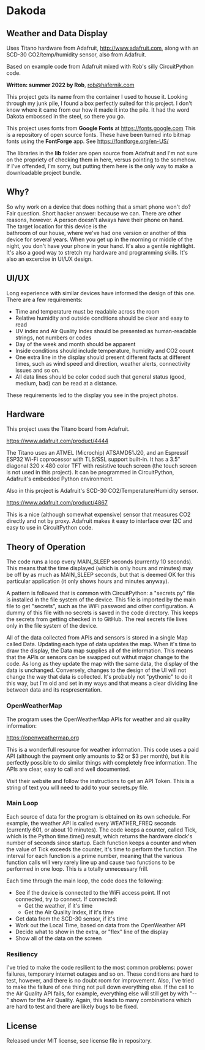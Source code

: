 
# Dakoda

## Weather and Data Display

Uses Titano hardware from Adafruit, http://www.adafruit.com,
along with an SCD-30 CO2/temp/humidity sensor, also from Adafruit.

Based on example code from Adafruit mixed with Rob's silly CircuitPython code.

**Written: summer 2022 by Rob**, rob@hafernik.com

This project gets its name from the container I used to house it.  Looking through my
junk pile, I found a box perfectly suited for this project.  I don't know where it 
came from our how it made it into the pile.  It had the word Dakota embossed in the 
steel, so there you go.

This project uses fonts from **Google Fonts** at https://fonts.google.com  This is a repository of open source fonts.  These have 
been turned into bitmap fonts using the **FontForge** app. See https://fontforge.org/en-US/

The libraries in the **lib** folder are open source from Adafruit and I'm not sure on the propriety 
of checking them in here, versus pointing to the somehow.  If I've offended, I'm sorry, but
putting them here is the only way to make a downloadable project bundle.

## Why?

So why work on a device that does nothing that a smart phone won't do?  Fair question.  Short hacker answer: 
because we can. There are other reasons, however. A person doesn't always have their phone on hand.  
The target location for this device is the  
bathroom of our house, where we've had one version or another of this device for several years.  When you
get up in the morning or middle of the night, you don't have your phone in your hand.  It's also a gentile nightlight.  It's also a good
way to stretch my hardware and programming skills.  It's also an excercise in UI/UX design.

## UI/UX

Long experience with similar devices have informed the design of this one.  There are a few requirements:

- Time and temperature must be readable across the room
- Relative humidity and outside conditions should be clear and eaay to read
- UV index and Air Quality Index should be presented as human-readable strings, not numbers or codes
- Day of the week and month should be apparent
- Inside conditions should include temperature, humidity and CO2 count
- One extra line in the display should present different facts at different times, such as wind speed and direction,
weather alerts, connectivity issues and so on.
- All data lines should be color coded such that general status (good, medium, bad) can be read at a distance.

These requirements led to the display you see in the project photos.

## Hardware

This project uses the Titano board from Adafruit.  

https://www.adafruit.com/product/4444

The Titano uses an ATMEL (Microchip) ATSAMD51J20, and an 
Espressif ESP32 Wi-Fi coprocessor with TLS/SSL support built-in. It has a 3.5″ diagonal 320 x 480 
color TFT with resistive touch screen (the touch screen is not used in this project).  It can be programmed
in CircuitPython, Adafruit's embedded Python environment.

Also in this project is Adafruit's SCD-30 CO2/Temperature/Humidity sensor.

https://www.adafruit.com/product/4867

This is a nice (although somewhat expensive) sensor that measures CO2 directly and not by proxy.  Adafruit
makes it easy to interface over I2C and easy to use in CircuitPython code.

## Theory of Operation

The code runs a loop every MAIN_SLEEP seconds (currently 10 seconds).  This means that the time displayed
(which is only hours and minutes) may be off by as much as MAIN_SLEEP seconds, but that is deemed OK for 
this particular application (it only shows hours and minutes anyway).

A pattern is followed that is common with CircuitPython: a "secrets.py" file is installed in the 
file system of the device.  This file is imported by the main file to get "secrets", such as the
WiFi password and other configuration.  A dummy of this file with no secrets is saved in the code
directory. This keeps the secrets from getting checked in to GitHub.   The real secrets file lives
only in the file system of the device.

All of the data collected from APIs and sensors is stored in a single Map called
Data.  Updating each type of data updates the map.  When it's time to draw the display, the
Data map supplies all of the information.  This means that the APIs or sensors can be
swapped out withut major change to the code.  As long as they update the map with the
same data, the display of the data is unchanged.  Conversely, changes to the design of 
the UI will not change the way that data is collected.  It's probably not "pythonic" to 
do it this way, but I'm old and set in my ways and that means a clear dividing line between
data and its respresentation.

### OpenWeatherMap

The program uses the OpenWeatherMap APIs for weather and air quality information:

https://openweathermap.org

This is a wonderfull resource for weather information.  This code uses a paid API (although the payment only 
amounts to $2 or $3 per month), but it is perfectly possible to do similar things with completely free
information.  The APIs are clear, easy to call and well documented.

Visit their website and follow the instructions to get an API Token.  This is a string of text you wlll 
need to add to your secrets.py file.

### Main Loop

Each source of data for the program is obtained on its own schedule.  For example, the weather API is
called every WEATHER_FREQ seconds (currently 601, or about 10 minutes).  The code keeps a counter, called 
Tick, which is the Python time.time() result, which returns the hardware clock's number of seconds
since startup.  Each function keeps a counter and when the value of Tick exceeds the counter, it's 
time to perform the function.  The interval for each function is a prime number, meaning that the 
various function calls will very rarely line up and cause two functions to be performed in one loop.
This is a totally unnecessary frill.

Each time through the main loop, the code does the following:

* See if the device is connected to the WiFi access point.  If not connected, try to connect. If connected:
	- Get the weather, if it's time
	- Get the Air Quality Index, if it's time
* Get data from the SCD-30 sensor, if it's time
* Work out the Local Time, based on data from the OpenWeather API
* Decide what to show in the extra, or "flex" line of the display
* Show all of the data on the screen

### Resiliency

I've tried to make the code resilient to the most common problems: power failures, temporary internet
outages and so on.  These conditions are hard to test, however, and there is no doubt room for improvement.
Also, I've tried to make the failure of one thing not pull down everything else.  If the call to the
Air Quality API fails, for example, everything else will still get by with "--" shown for the
Air Quality.  Again, this leads to many combinations which are hard to test and there are likely
bugs to be fixed.


## License

Released under MIT license, see license file in repository.


